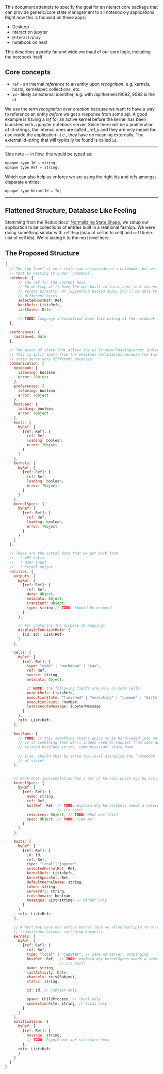 This document attempts to specify the goal for an nteract core package that can
provide generic/core state management to all notebook-y applications. Right now
this is focused on these apps:

* Desktop
* nteract on jupyter
* `@nteract/play`
* notebook on next

This describes a pretty far and wide overhaul of our core logic, including the
notebook itself.

## Core concepts

* `ref` - an internal _reference_ to an entity upon _recognition_, e.g. kernels, hosts, kernelspec collections, etc.
* `id` - likely an external identifier, e.g. with /api/kernels/9092, 9092 is the id

We use the term _recognition_ over _creation_ because we want to have a way to
reference an entity _before_ we get a response from some api. A good example is
having a _ref_ for an active kernel before the kernel has been launched with a
jupyter notebook server. Since there will be a proliferation of id-strings, the
internal ones are called _ref_s and they are only meant for use inside the
application--i.e., they have no meaning externally. The external id-string that
will typically be found is called `id`.

---

Side note -- In flow, this would be typed as:

```js
opaque type Id = string;
opaque type Ref = string;
```

Which can also help us enforce we are using the right ids and refs amongst disparate entities:

```js
opaque type KernelId = Id;
```

---

## Flattened Structure, Database Like Feeling

Stemming from the Redux docs'
[Normalizing State Shape](https://redux.js.org/docs/recipes/reducers/NormalizingStateShape.html),
we setup our application to be collections of entries built in a relational
fashion. We were doing something similar with `cellMap` (map of cell id to cell)
and `cellOrder` (list of cell ids). We're taking it to the next level here.

## The Proposed Structure

```js
{
  // The top level of core state can be considered a notebook, but we formalize
  // that by nesting it under `notebook`.
  notebook: {
      // The ref for the current host
      // On desktop we'll have the one built-in local host that connects to
      // zeromq directly. On jupyterhub backed apps, you'll be able to switch to
      // different hosts.
      selectedHostRef: Ref,
      hostRefs: List<Ref>,
      lastSaved: Date
      
      // TODO: language information? Does this belong at the notebook level?
  },
  
  preferences: {
    lastSaved: Date
  },

  // The piece of state that allows the ui to show loading/error indicators.
  // This is split apart from the entities definitions because the two parts of
  // state serve very different purposes.
  communication: {
    notebook: {
      isSaving: boolean,
      error: ?Object
    },
    preferences: {
      isSaving: boolean,
      error: ?Object
    },
    hostSpec: {
      loading: boolean,
      error: ?Object
    },
    hosts: {
      byRef: {
        [ref: Ref]: {
          ref: Ref,
          loading: boolean,
          error: ?Object
        }
      }
    },
    kernels: {
      byRef: {
        [ref: Ref]: {
          ref: Ref,
          loading: boolean,
          error: ?Object
        }
      }
    },
    kernelSpecs: {
      byRef: {
        [ref: Ref]: {
          ref: Ref,
          loading: boolean,
          error: ?Object
        }
      }
    }
  },

  // These are the actual data that we get back from
  //   * API Calls
  //   * User input
  //   * Kernel output
  entities: {    
    outputs: {
      byRef: {
        [ref: Ref]: {
          ref: Ref,
          data: Object,
          metadata: Object,
          transient: Object,
          type: string // TODO: should be enummed
        }
      },

      // For capturing the display ID mappings
      displayIdToOutputRefs: {
        [id: Id]: List<Ref>
      }
    },

    cells: {
      byRef: {
        [ref: Ref]: {
          type: "code" | "markdown" | "raw",
          ref: Ref,
          source: string,
          metadata: Object,

          // NOTE: the following fields are only on code cells
          outputRefs: List<Ref>,
          executionState: "finished" | "executing" | "queued" | "dirty",
          executionCount: ?number,
          lastExecuteMessage: JupyterMessage
        }
      },
      refs: List<Ref>
    },
    
    hostSpec: {
      // TODO: is this something that's going to be hard-coded into an app? Or,
      // is it something that we'll indeed need to request from some api? See
      // related hostSpec in the `communication` state hunk.
      
      // Else, should this be sorta top-level alongside the `notebook` hunk
      // of state?
    },


    // Each host implementation has a set of kernels which may be activated.
    kernelSpecs: {
      byRef: {
        [ref: Ref]: {
          name: string,
          ref: Ref,
          hostRef: Ref, // TODO: explain why kernelSpecs needs a reference to
                        // its host?
          resources: Object, // TODO: What was this?
          spec: Object, // TODO: Type me!
        }
      }
    },

    hosts: {
      byRef: {
        [ref: Ref]: {
          id: Id,
          ref: Ref,
          type: "local"|"jupyter",
          selectedKernelRef: Ref,
	      kernelRefs: List<Ref>,
          kernelSpecsRef: Ref,
          defaultKernelName: string,
          token: string,
          serverUrl: string,
          crossDomain: boolean,
          messages: List<string> // binder only
        }
      }
      refs: List<Ref>
    },

    // A host may have one active kernel (but we allow multiple to allow smooth
    // transitions between switching kernels).
    kernels: {
      byRef: {
        [ref: Ref]: {
          ref: Ref,
          type: "local" | "jupyter", // same as server, unchanging
          hostRef: Ref,  // TODO: explain why kernelSpecs needs a reference to
                         // its host?
          name: string,
          lastActivity: Date,
          channels: rxjs$Subject,
          status: string,

          id: Id, // jupyter only

          spawn: ChildProcess, // local only
          connectionFile: string, // local only
        }
      }
    },
    notifications: {
      byRef: {
        [ref: Ref]: {
          message: string,
          // TODO: Figure out our structure here
        },
      refs: List<Ref>
      }
    }
  }
}
```
